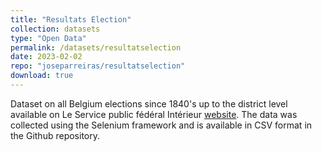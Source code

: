 ```yaml
---
title: "Resultats Election"
collection: datasets
type: "Open Data"
permalink: /datasets/resultatselection
date: 2023-02-02
repo: "joseparreiras/resultatselection"
download: true
---
```


Dataset on all Belgium elections since 1840's up to the district level available on Le Service public fédéral Intérieur [website](https://resultatselection.belgium.be/fr). The data was collected using the Selenium framework and is available in CSV format in the Github repository.
